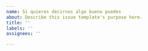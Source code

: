 ```yaml
---
name: Si quieres decirnos algo bueno puedes
about: Describe this issue template's purpose here.
title: ''
labels: ''
assignees: ''

---
```



